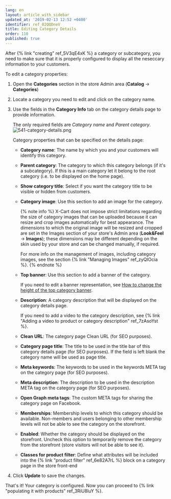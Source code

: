 ```yaml
---
lang: en
layout: article_with_sidebar
updated_at: '2019-02-13 12:52 +0400'
identifier: ref_02QQDneV
title: Editing Category Details
order: 110
published: true
---
```

After {% link "creating" ref_5V3qE4xK %} a category or subcategory, you need to make sure that it is properly configured to display all the neseccary information to your customers.

To edit a category properties:

1. Open the **Categories** section in the store Admin area (**Catalog** -> **Categories**)
2. Locate a category you need to edit and click on the category name. 
3. Use the fields in the **Category Info** tab on the category details page to provide information. 
   
   The only required fields are _Category name_ and _Parent category_.
   ![541-category-details.png]({{site.baseurl}}/attachments/ref_02QQDneV/541-category-details.png)

   Category properties that can be specified on the details page:

   * **Category name**: The name by which you and your customers will identify this category.
   * **Parent category**: The category to which this category belongs (if it's a subcategory). If this is a main category let it belong to the root category (i.e. to be displayed on the home page). 
   * **Show category title**: Select if you want the category title to be visible or hidden from customers.
   * **Category image**: Use this section to add an image for the category. 
     
     {% note info %}
     X-Cart does not impose strict limitations regarding the size of category images that can be uploaded because it can resize and crop images automatically for best appearance. The dimensions to which the original image will be resized and cropped are set in the Images section of your store's Admin area (**Look&Feel** -> **Images**); these dimensions may be different depending on the skin used by your store and can be changed manually, if required. 
     
     For more info on the management of images, including category images, see the section {% link "Managing Images" ref_zyQIOcia %}.
     {% endnote %}
   * **Top banner**: Use this section to add a banner of the category. 
     
     If you need to edit a banner representation, see [How to change the height of the top category banner](https://devs.x-cart.com/how-to_articles/how_to_change_the_height_of_the_top_category_banner.html "Editing Category Details").
   * **Description**: A category description that will be displayed on the category details page.
     
     If you need to add a video to the category description, see {% link "Adding a video to product or category description" ref_7zAsoYst %}.
   * **Clean URL**: The category page Clean URL (for SEO purposes).
   * **Category page title**: The title to be used in the title bar of this category details page (for SEO purposes). If the field is left blank the category name will be used as page title.
   * **Meta keywords**: The keywords to be used in the keywords META tag on the category page (for SEO purposes).
   * **Meta description**: The description to be used in the description META tag on the category page (for SEO purposes).
   * **Open Graph meta tags**: The custom META tags for sharing the category page on Facebook.
   * **Memberships**: Membership levels to which this category should be available. Non-members and users belonging to other membership levels will not be able to see the category on the storefront.
   * **Enabled**: Whether the category should be displayed on the storefront. Uncheck this option to temporarily remove the category from the storefront (store visitors will not be able to see it).
   * **Classes for product filter**: Define what attributes will be included into the {% link "product filter" ref_6e82A7rL %} block on a category page in the store front-end

4. Click **Update** to save the changes.

That's it! Your category is configured. Now you can proceed to {% link "populating it with products" ref_3RiU8luY %}.
